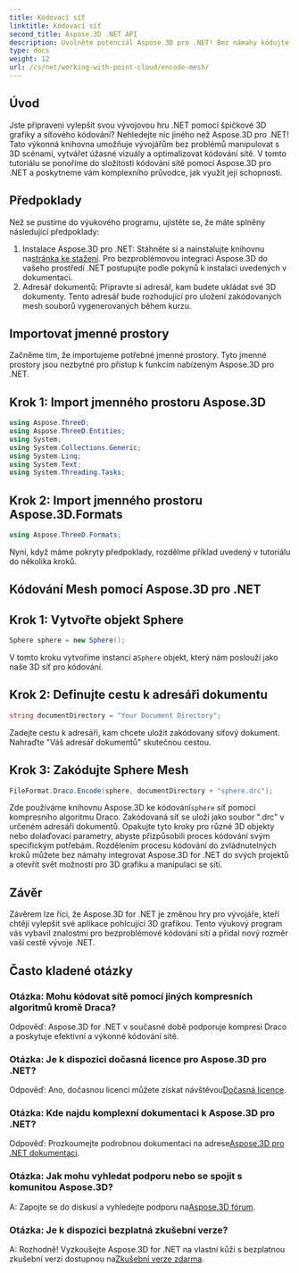 ```yaml
---
title: Kódovací síť
linktitle: Kódovací síť
second_title: Aspose.3D .NET API
description: Uvolněte potenciál Aspose.3D pro .NET! Bez námahy kódujte 3D sítě pomocí komprese Draco. Pozvedněte svůj vývoj .NET pomocí ohromujících vizuálních prvků.
type: docs
weight: 12
url: /cs/net/working-with-point-cloud/encode-mesh/
---
```

## Úvod
Jste připraveni vylepšit svou vývojovou hru .NET pomocí špičkové 3D grafiky a síťového kódování? Nehledejte nic jiného než Aspose.3D pro .NET! Tato výkonná knihovna umožňuje vývojářům bez problémů manipulovat s 3D scénami, vytvářet úžasné vizuály a optimalizovat kódování sítě. V tomto tutoriálu se ponoříme do složitosti kódování sítě pomocí Aspose.3D pro .NET a poskytneme vám komplexního průvodce, jak využít její schopnosti.
## Předpoklady
Než se pustíme do výukového programu, ujistěte se, že máte splněny následující předpoklady:
1.  Instalace Aspose.3D pro .NET: Stáhněte si a nainstalujte knihovnu na[stránka ke stažení](https://releases.aspose.com/3d/net/). Pro bezproblémovou integraci Aspose.3D do vašeho prostředí .NET postupujte podle pokynů k instalaci uvedených v dokumentaci.
2. Adresář dokumentů: Připravte si adresář, kam budete ukládat své 3D dokumenty. Tento adresář bude rozhodující pro uložení zakódovaných mesh souborů vygenerovaných během kurzu.
## Importovat jmenné prostory
Začněme tím, že importujeme potřebné jmenné prostory. Tyto jmenné prostory jsou nezbytné pro přístup k funkcím nabízeným Aspose.3D pro .NET.
## Krok 1: Import jmenného prostoru Aspose.3D
```csharp
using Aspose.ThreeD;
using Aspose.ThreeD.Entities;
using System;
using System.Collections.Generic;
using System.Linq;
using System.Text;
using System.Threading.Tasks;
```
## Krok 2: Import jmenného prostoru Aspose.3D.Formats
```csharp
using Aspose.ThreeD.Formats;
```
Nyní, když máme pokryty předpoklady, rozdělme příklad uvedený v tutoriálu do několika kroků.
## Kódování Mesh pomocí Aspose.3D pro .NET
## Krok 1: Vytvořte objekt Sphere
```csharp
Sphere sphere = new Sphere();
```
 V tomto kroku vytvoříme instanci a`Sphere` objekt, který nám poslouží jako naše 3D síť pro kódování.
## Krok 2: Definujte cestu k adresáři dokumentu
```csharp
string documentDirectory = "Your Document Directory";
```
Zadejte cestu k adresáři, kam chcete uložit zakódovaný síťový dokument. Nahraďte "Váš adresář dokumentů" skutečnou cestou.
## Krok 3: Zakódujte Sphere Mesh
```csharp
FileFormat.Draco.Encode(sphere, documentDirectory + "sphere.drc");
```
 Zde používáme knihovnu Aspose.3D ke kódování`sphere` síť pomocí kompresního algoritmu Draco. Zakódovaná síť se uloží jako soubor ".drc" v určeném adresáři dokumentů.
Opakujte tyto kroky pro různé 3D objekty nebo dolaďovací parametry, abyste přizpůsobili proces kódování svým specifickým potřebám.
Rozdělením procesu kódování do zvládnutelných kroků můžete bez námahy integrovat Aspose.3D for .NET do svých projektů a otevřít svět možností pro 3D grafiku a manipulaci se sítí.
## Závěr
Závěrem lze říci, že Aspose.3D for .NET je změnou hry pro vývojáře, kteří chtějí vylepšit své aplikace pohlcující 3D grafikou. Tento výukový program vás vybavil znalostmi pro bezproblémové kódování sítí a přidal nový rozměr vaší cestě vývoje .NET.
## Často kladené otázky

### Otázka: Mohu kódovat sítě pomocí jiných kompresních algoritmů kromě Draca?
Odpověď: Aspose.3D for .NET v současné době podporuje kompresi Draco a poskytuje efektivní a výkonné kódování sítě.
### Otázka: Je k dispozici dočasná licence pro Aspose.3D pro .NET?
 Odpověď: Ano, dočasnou licenci můžete získat návštěvou[Dočasná licence](https://purchase.aspose.com/temporary-license/).
### Otázka: Kde najdu komplexní dokumentaci k Aspose.3D pro .NET?
 Odpověď: Prozkoumejte podrobnou dokumentaci na adrese[Aspose.3D pro .NET dokumentaci](https://reference.aspose.com/3d/net/).
### Otázka: Jak mohu vyhledat podporu nebo se spojit s komunitou Aspose.3D?
A: Zapojte se do diskusí a vyhledejte podporu na[Aspose.3D fórum](https://forum.aspose.com/c/3d/18).
### Otázka: Je k dispozici bezplatná zkušební verze?
 A: Rozhodně! Vyzkoušejte Aspose.3D for .NET na vlastní kůži s bezplatnou zkušební verzí dostupnou na[Zkušební verze zdarma](https://releases.aspose.com/).